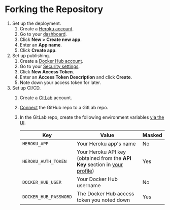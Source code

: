 # Forking the Repository

1. Set up the deployment.
    1. Create a [Heroku account](https://signup.heroku.com).
    1. Go to your [dashboard](https://dashboard.heroku.com/apps).
    1. Click **New > Create new app**.
    1. Enter an **App name**.
    1. Click **Create app**.
1. Set up publishing.
    1. Create a [Docker Hub account](https://hub.docker.com/signup?next=%2F%3Fref%3Dlogin).
    1. Go to your [Security settings](https://hub.docker.com/settings/security).
    1. Click **New Access Token**.
    1. Enter an **Access Token Description** and click **Create**.
    1. Note down your access token for later.
1. Set up CI/CD.
    1. Create a [GitLab](https://gitlab.com/users/sign_in#register-pane) account.
    1. [Connect](https://docs.gitlab.com/ee/ci/ci_cd_for_external_repos/github_integration.html) the GitHub repo to a GitLab repo.
    1. In the GitLab repo, create the following environment variables [via the UI](https://docs.gitlab.com/ee/ci/variables/#via-the-ui).
        
        |Key|Value|Masked|
        |---|---|---|
        |`HEROKU_APP`|Your Heroku app's name|No|
        |`HEROKU_AUTH_TOKEN`|Your Heroku API key (obtained from the **API Key** section in [your profile](https://dashboard.heroku.com/account))|Yes|
        |`DOCKER_HUB_USER`|Your Docker Hub username|No|
        |`DOCKER_HUB_PASSWORD`|The Docker Hub access token you noted down|Yes|